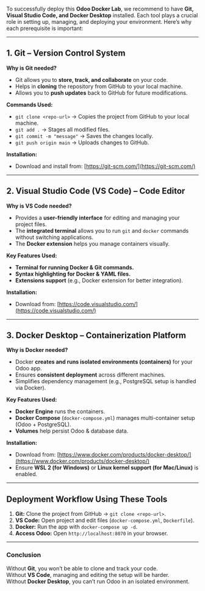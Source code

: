 To successfully deploy this **Odoo Docker Lab**, we recommend to have **Git, Visual Studio Code, and Docker Desktop** installed. Each tool plays a crucial role in setting up, managing, and deploying your environment. Here’s why each prerequisite is important:

---

## **1. Git – Version Control System**
**Why is Git needed?**
- Git allows you to **store, track, and collaborate** on your code.
- Helps in **cloning** the repository from GitHub to your local machine.
- Allows you to **push updates** back to GitHub for future modifications.

**Commands Used:**
- `git clone <repo-url>` → Copies the project from GitHub to your local machine.
- `git add .` → Stages all modified files.
- `git commit -m "message"` → Saves the changes locally.
- `git push origin main` → Uploads changes to GitHub.

**Installation:**
- Download and install from: [https://git-scm.com/](https://git-scm.com/)

---

## **2. Visual Studio Code (VS Code) – Code Editor**
**Why is VS Code needed?**
- Provides a **user-friendly interface** for editing and managing your project files.
- The **integrated terminal** allows you to run `git` and `docker` commands without switching applications.
- The **Docker extension** helps you manage containers visually.

**Key Features Used:**
- **Terminal for running Docker & Git commands.**
- **Syntax highlighting for Docker & YAML files.**
- **Extensions support** (e.g., Docker extension for better integration).

**Installation:**
- Download from: [https://code.visualstudio.com/](https://code.visualstudio.com/)

---

## **3. Docker Desktop – Containerization Platform**
**Why is Docker needed?**
- Docker **creates and runs isolated environments (containers)** for your Odoo app.
- Ensures **consistent deployment** across different machines.
- Simplifies dependency management (e.g., PostgreSQL setup is handled via Docker).

**Key Features Used:**
- **Docker Engine** runs the containers.
- **Docker Compose** (`docker-compose.yml`) manages multi-container setup (Odoo + PostgreSQL).
- **Volumes** help persist Odoo & database data.

**Installation:**
- Download from: [https://www.docker.com/products/docker-desktop/](https://www.docker.com/products/docker-desktop/)
- Ensure **WSL 2 (for Windows)** or **Linux kernel support (for Mac/Linux)** is enabled.

---

## **Deployment Workflow Using These Tools**
1. **Git:** Clone the project from GitHub → `git clone <repo-url>`.
2. **VS Code:** Open project and edit files (`docker-compose.yml`, `Dockerfile`).
3. **Docker:** Run the app with `docker-compose up -d`.
4. **Access Odoo:** Open `http://localhost:8070` in your browser.

---

### **Conclusion**
Without **Git**, you won’t be able to clone and track your code.  
Without **VS Code**, managing and editing the setup will be harder.  
Without **Docker Desktop**, you can’t run Odoo in an isolated environment.  
